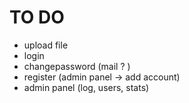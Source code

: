 # TO DO
- upload file
- login
- changepassword (mail ? )
- register (admin panel -> add account)
- admin panel (log, users, stats)
  

